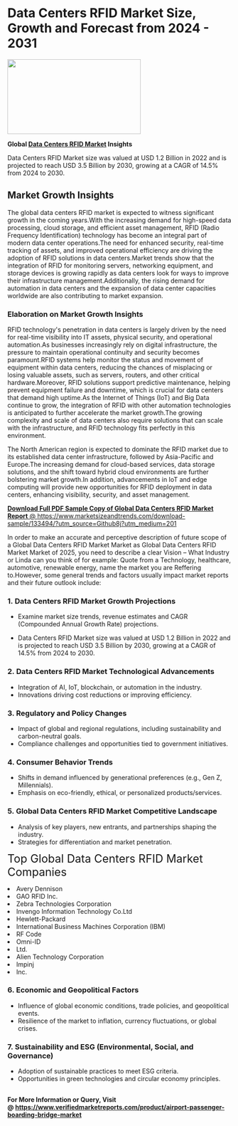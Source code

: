 <H1>Data Centers RFID Market Size, Growth and Forecast from 2024 - 2031</H1><img class="aligncenter size-medium wp-image-584254" src="https://thirdeyenews.in/wp-content/uploads/2024/09/Global-Market-Research-300x168.jpeg" alt="" width="300" height="168" /><p><strong>Global&nbsp;<a href="https://www.marketsizeandtrends.com/download-sample/133494/?utm_source=Github8j?utm_medium=201">Data Centers RFID Market</a> Insights</strong></p><p>Data Centers RFID Market size was valued at USD 1.2 Billion in 2022 and is projected to reach USD 3.5 Billion by 2030, growing at a CAGR of 14.5% from 2024 to 2030.</p><p><!DOCTYPE html> <html lang="en"> <head> <meta charset="UTF-8"> <meta name="viewport" content="width=device-width, initial-scale=1.0"> <title>Data Centers RFID Market Growth Insights</title> </head> <body> <h2>Market Growth Insights</h2> <p>The global data centers RFID market is expected to witness significant growth in the coming years.With the increasing demand for high-speed data processing, cloud storage, and efficient asset management, RFID (Radio Frequency Identification) technology has become an integral part of modern data center operations.The need for enhanced security, real-time tracking of assets, and improved operational efficiency are driving the adoption of RFID solutions in data centers.Market trends show that the integration of RFID for monitoring servers, networking equipment, and storage devices is growing rapidly as data centers look for ways to improve their infrastructure management.Additionally, the rising demand for automation in data centers and the expansion of data center capacities worldwide are also contributing to market expansion.</p> <p><a href="sample-link" target="_blank"></a></p> <h3>Elaboration on Market Growth Insights</h3> <p>RFID technology's penetration in data centers is largely driven by the need for real-time visibility into IT assets, physical security, and operational automation.As businesses increasingly rely on digital infrastructure, the pressure to maintain operational continuity and security becomes paramount.RFID systems help monitor the status and movement of equipment within data centers, reducing the chances of misplacing or losing valuable assets, such as servers, routers, and other critical hardware.Moreover, RFID solutions support predictive maintenance, helping prevent equipment failure and downtime, which is crucial for data centers that demand high uptime.As the Internet of Things (IoT) and Big Data continue to grow, the integration of RFID with other automation technologies is anticipated to further accelerate the market growth.The growing complexity and scale of data centers also require solutions that can scale with the infrastructure, and RFID technology fits perfectly in this environment.</p> <p>The North American region is expected to dominate the RFID market due to its established data center infrastructure, followed by Asia-Pacific and Europe.The increasing demand for cloud-based services, data storage solutions, and the shift toward hybrid cloud environments are further bolstering market growth.In addition, advancements in IoT and edge computing will provide new opportunities for RFID deployment in data centers, enhancing visibility, security, and asset management.</p> <p><a href="more-info-link" target="_blank"></p><p><span class=""><strong>Download Full PDF Sample Copy of Global Data Centers RFID Market Report</strong> @ <a href="https://www.marketsizeandtrends.com/download-sample/133494/?utm_source=Github8j?utm_medium=201" target="_blank">https://www.marketsizeandtrends.com/download-sample/133494/?utm_source=Github8j?utm_medium=201</a></span></p><p>In order to make an accurate and perceptive description of future scope of a Global&nbsp;Data Centers RFID Market Market as Global&nbsp;Data Centers RFID Market Market of 2025, you need to describe a clear Vision &ndash; What Industry or Linda can you think of for example: Quote from a Technology, healthcare, automotive, renewable energy, name the market you are Reffering to.However, some general trends and factors usually impact market reports and their future outlook include:</p><h3>1.&nbsp;<strong>Data Centers RFID Market Growth Projections</strong></h3><ul><li>Examine market size trends, revenue estimates and CAGR (Compounded Annual Growth Rate) projections.</li><li><p>Data Centers RFID Market size was valued at USD 1.2 Billion in 2022 and is projected to reach USD 3.5 Billion by 2030, growing at a CAGR of 14.5% from 2024 to 2030.</p></li></ul><h3>2.&nbsp;<strong>Data Centers RFID Market Technological Advancements</strong></h3><ul><li>Integration of AI, IoT, blockchain, or automation in the industry.</li><li>Innovations driving cost reductions or improving efficiency.</li></ul><h3>3.&nbsp;<strong>Regulatory and Policy Changes</strong></h3><ul><li>Impact of global and regional regulations, including sustainability and carbon-neutral goals.</li><li>Compliance challenges and opportunities tied to government initiatives.</li></ul><h3>4.&nbsp;<strong>Consumer Behavior Trends</strong></h3><ul><li>Shifts in demand influenced by generational preferences (e.g., Gen Z, Millennials).</li><li>Emphasis on eco-friendly, ethical, or personalized products/services.</li></ul><h3>5.&nbsp;<strong>Global Data Centers RFID Market Competitive Landscape</strong></h3><ul><li>Analysis of key players, new entrants, and partnerships shaping the industry.</li><li>Strategies for differentiation and market penetration.</li></ul><p data-pm-slice="1 1 []"><span style="color: inherit; font-family: inherit; font-size: 25px;">Top Global Data Centers RFID Market Companies</span></p><div class="" data-test-id=""><p><li>Avery Dennison</li><li> GAO RFID Inc.</li><li> Zebra Technologies Corporation</li><li> Invengo Information Technology Co.Ltd</li><li> Hewlett-Packard</li><li> International Business Machines Corporation (IBM)</li><li> RF Code</li><li> Omni-ID</li><li> Ltd.</li><li> Alien Technology Corporation</li><li> Impinj</li><li> Inc.</li></p></div><h3>6.&nbsp;<strong>Economic and Geopolitical Factors</strong></h3><ul><li>Influence of global economic conditions, trade policies, and geopolitical events.</li><li>Resilience of the market to inflation, currency fluctuations, or global crises.</li></ul><h3>7.&nbsp;<strong>Sustainability and ESG (Environmental, Social, and Governance)</strong></h3><ul><li>Adoption of sustainable practices to meet ESG criteria.</li><li>Opportunities in green technologies and circular economy principles.</li></ul><h2><strong style="font-size: 14px;">For More Information or Query, Visit @&nbsp;</strong><a style="background-color: #ffffff; font-size: 14px;" href="https://www.marketsizeandtrends.com/report/data-centers-rfid-market/" target="_blank">https://www.verifiedmarketreports.com/product/airport-passenger-boarding-bridge-market</a></h2>